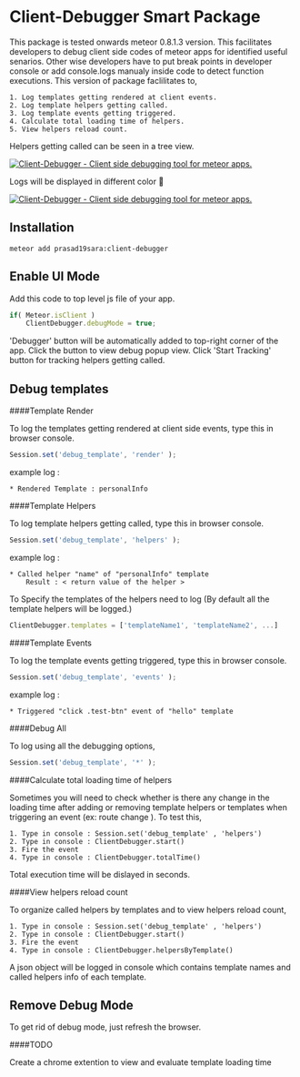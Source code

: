 Client-Debugger Smart Package
=============================

This package is tested onwards meteor 0.8.1.3 version. This facilitates developers to debug client side codes of meteor apps for identified useful senarios. Other wise developers have to put break points in developer console or add console.logs manualy inside code to detect function executions. This version of package faclilitates to,

	1. Log templates getting rendered at client events.
	2. Log template helpers getting called.
	3. Log template events getting triggered. 
	4. Calculate total loading time of helpers.
	5. View helpers reload count.

Helpers getting called can be seen in a tree view.

[![Client-Debugger - Client side debugging tool for meteor apps.](https://silvrback.s3.amazonaws.com/uploads/a0363de8-12d1-433d-b276-1bd8694111f3/client-debugger-view-on-todos_large.png)](https://atmospherejs.com/prasad19sara/client-debugger)

Logs will be displayed in different color :green_heart:

[![Client-Debugger - Client side debugging tool for meteor apps.](https://silvrback.s3.amazonaws.com/uploads/49212fac-3154-4fc4-8359-df9d2ba52b4e/client-debugger1_large.png)](https://atmospherejs.com/prasad19sara/client-debugger)

Installation
------------

```
meteor add prasad19sara:client-debugger
```

Enable UI Mode
--------------
Add this code to top level js file of your app.
```js
if( Meteor.isClient )
	ClientDebugger.debugMode = true;

```
'Debugger' button will be automatically added to top-right corner of the app.
Click the button to view debug popup view. Click 'Start Tracking' button for tracking helpers getting called.

Debug templates
---------------

####Template Render

To log the templates getting rendered at client side events, type this in browser console.

```js
Session.set('debug_template', 'render' );
```

example log : 

	* Rendered Template : personalInfo  

####Template Helpers

To log template helpers getting called, type this in browser console.

```js
Session.set('debug_template', 'helpers' );
```

example log : 

	* Called helper "name" of "personalInfo" template
		Result : < return value of the helper >


To Specify the templates of the helpers need to log
(By default all the template helpers will be logged.)

```js
ClientDebugger.templates = ['templateName1', 'templateName2', ...]
```
####Template Events

To log the template events getting triggered, type this in browser console.

```js
Session.set('debug_template', 'events' );
```

example log :

	* Triggered "click .test-btn" event of "hello" template 

####Debug All

To log using all the debugging options,

```js
Session.set('debug_template', '*' );
```

####Calculate total loading time of helpers

Sometimes you will need to check whether is there any change in the loading time after adding or removing template helpers or templates when triggering an event (ex: route change ).
To test this,

	1. Type in console : Session.set('debug_template' , 'helpers')
	2. Type in console : ClientDebugger.start()
	3. Fire the event 
	4. Type in console : ClientDebugger.totalTime()

Total execution time will be dislayed in seconds.


####View helpers reload count

To organize called helpers by templates and to view helpers reload count,

	1. Type in console : Session.set('debug_template' , 'helpers')
	2. Type in console : ClientDebugger.start()
	3. Fire the event 
	4. Type in console : ClientDebugger.helpersByTemplate()

A json object will be logged in console which contains template names and called helpers info of each template.


Remove Debug Mode
-----------------

To get rid of debug mode, just refresh the browser.

####TODO

Create a chrome extention to view and evaluate template loading time
